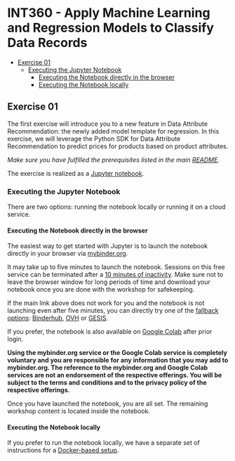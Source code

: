 # INT360 - Apply Machine Learning and Regression Models to Classify Data Records

<!-- toc -->

* [Exercise 01](#exercise-01)
  * [Executing the Jupyter Notebook](#executing-the-jupyter-notebook)
    * [Executing the Notebook directly in the browser](#executing-the-notebook-directly-in-the-browser)
    * [Executing the Notebook locally](#executing-the-notebook-locally)

<!-- Regenerate with "pre-commit run -a markdown-toc" -->

<!-- tocstop -->

## Exercise 01

The first exercise will introduce you to a new feature in Data Attribute Recommendation:
the newly added model template for regression. In this exercise, we will leverage the Python SDK
for Data Attribute Recommendation to predict prices for products based on product attributes.

*Make sure you have fulfilled the prerequisites listed in the main [README](/README.md).*

The exercise is realized as a [Jupyter notebook](./Data_Attribute_Recommendation_Regression_Model_Template.ipynb).

### Executing the Jupyter Notebook

There are two options: running the notebook locally or running it on a cloud service.

#### Executing the Notebook directly in the browser

The easiest way to get started with Jupyter is to launch the
notebook directly in your browser via [mybinder.org].

[mybinder.org]: https://mybinder.org/v2/gh/SAP-samples/teched2021-INT360/master?filepath=exercises%2Fex1%2FData_Attribute_Recommendation_Regression_Model_Template.ipynb

It may take up to five minutes to launch the notebook. Sessions on this free service
can be terminated after a [10 minutes of inactivity]. Make sure not to leave the
browser window for long periods of time and download your notebook once you
are done with the workshop for safekeeping.

[10 minutes of inactivity]: https://mybinder.readthedocs.io/en/latest/about/about.html#how-long-will-my-binder-session-last

If the main link above does not work for you and the notebook is not launching
even after five minutes, you can directly try one of the
[fallback options](https://binderhub.readthedocs.io/en/stable/federation/federation.html):
[Binderhub], [OVH] or [GESIS].

[Binderhub]: https://gke.mybinder.org/v2/gh/SAP-samples/teched2021-INT360/master?filepath=exercises%2Fex1%2FData_Attribute_Recommendation_Regression_Model_Template.ipynb
[OVH]: https://ovh.mybinder.org/v2/gh/SAP-samples/teched2021-INT360/master?filepath=exercises%2Fex1%2FData_Attribute_Recommendation_Regression_Model_Template.ipynb
[GESIS]: https://notebooks.gesis.org/binder/v2/gh/SAP-samples/teched2021-INT360/master?filepath=exercises%2Fex1%2FData_Attribute_Recommendation_Regression_Model_Template.ipynb

If you prefer, the notebook is also available on [Google Colab] after prior login.

[Google Colab]: https://colab.research.google.com/github/SAP-samples/teched2021-INT360/blob/master/exercises/ex1/Data_Attribute_Recommendation_Regression_Model_Template.ipynb

**Using the mybinder.org service or the Google Colab service is completely voluntary
and you are responsible for any information that you may add to mybinder.org. The
reference to the mybinder.org and Google Colab services are not an endorsement of
the respective offerings. You will be subject
to the terms and conditions and to the privacy policy of the respective offerings.**

Once you have launched the notebook, you are all set.
The remaining workshop content is located inside the notebook.

#### Executing the Notebook locally

If you prefer to run the notebook locally, we have a separate set of instructions
for a [Docker-based setup].

[Docker-based setup]: /exercises/ex1/docs/markdown/running_docker_locally.md
